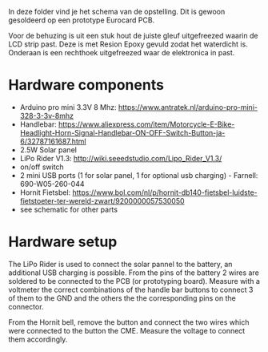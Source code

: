 In deze folder vind je het schema van de opstelling. Dit is gewoon gesoldeerd op een prototype Eurocard PCB.

Voor de behuzing is uit een stuk hout de juiste gleuf uitgefreezed waarin de LCD strip past. Deze is met Resion Epoxy gevuld zodat het waterdicht is. Onderaan is een rechthoek uitgefreezed waar de elektronica in past.


# Hardware components

- Arduino pro mini 3.3V 8 Mhz: https://www.antratek.nl/arduino-pro-mini-328-3-3v-8mhz
- Handlebar: https://www.aliexpress.com/item/Motorcycle-E-Bike-Headlight-Horn-Signal-Handlebar-ON-OFF-Switch-Button-ja-6/32787161687.html
- 2.5W Solar panel
- LiPo Rider V1.3: http://wiki.seeedstudio.com/Lipo_Rider_V1.3/
- on/off switch
- 2 mini USB ports (1 for solar panel, 1 for optional usb charging) - Farnell: 690-W05-260-044
- Hornit Fietsbel: https://www.bol.com/nl/p/hornit-db140-fietsbel-luidste-fietstoeter-ter-wereld-zwart/9200000057530050
- see schematic for other parts



# Hardware setup
The LiPo Rider is used to connect the solar pannel to the battery, an additional  USB charging is possible.
From the pins of the battery 2 wires are soldered to be connected to the PCB (or prototyping board).
Measure with a voltmeter the correct combinations of the handle bar buttons to connect 3 of them to the GND and the others the the corresponding pins on the connector.


From the Hornit bell, remove the button and connect the two wires which were connected to the button the CME. Measure the voltage to connect them accordingly.
